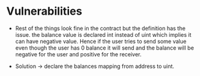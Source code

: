 # Vulnerabilities

- Rest of the things look fine in the contract but the definition has the issue. the balance value is declared int instead of uint which implies it can have negative value. Hence if the user tries to send some value even though the user has 0 balance it will send and the balance will be negative for the user and positive for the receiver. 

- Solution -> declare the balances mapping from address to uint.